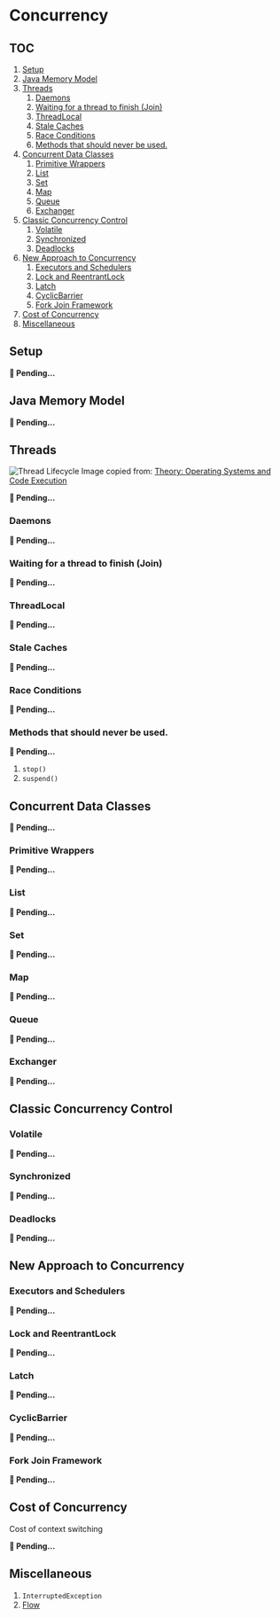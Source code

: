 # Concurrency

## TOC

1. [Setup](#setup)
1. [Java Memory Model](#java-memory-model)
1. [Threads](#threads)
    1. [Daemons](#daemons)
    1. [Waiting for a thread to finish (Join)](#waiting-for-a-thread-to-finish-join)
    1. [ThreadLocal](#threadlocal)
    1. [Stale Caches](#stale-caches)
    1. [Race Conditions](#race-conditions)
    1. [Methods that should never be used.](#methods-that-should-never-be-used)
1. [Concurrent Data Classes](#concurrent-data-classes)
    1. [Primitive Wrappers](#primitive-wrappers)
    1. [List](#list)
    1. [Set](#set)
    1. [Map](#map)
    1. [Queue](#queue)
    1. [Exchanger](#exchanger)
1. [Classic Concurrency Control](#classic-concurrency-control)
    1. [Volatile](#volatile)
    1. [Synchronized](#synchronized)
    1. [Deadlocks](#deadlocks)
1. [New Approach to Concurrency](#new-approach-to-concurrency)
    1. [Executors and Schedulers](#executors-and-schedulers)
    1. [Lock and ReentrantLock](#lock-and-reentrantlock)
    1. [Latch](#latch)
    1. [CyclicBarrier](#cyclicbarrier)
    1. [Fork Join Framework](#fork-join-framework)
1. [Cost of Concurrency](#cost-of-concurrency)
1. [Miscellaneous](#miscellaneous)

## Setup

**🚧 Pending...**

## Java Memory Model

**🚧 Pending...**

## Threads

![Thread Lifecycle](assets/images/Thread%20Lifecycle.png)
Image copied from: [Theory: Operating Systems and Code Execution](https://learning.oreilly.com/videos/optimizing-java/9781492044673/9781492044673-video323887)

**🚧 Pending...**

### Daemons

**🚧 Pending...**

### Waiting for a thread to finish (Join)

**🚧 Pending...**

### ThreadLocal

**🚧 Pending...**

### Stale Caches

**🚧 Pending...**

### Race Conditions

**🚧 Pending...**

### Methods that should never be used.

**🚧 Pending...**

1. `stop()`
1. `suspend()`

## Concurrent Data Classes

**🚧 Pending...**

### Primitive Wrappers

**🚧 Pending...**

### List

**🚧 Pending...**

### Set

**🚧 Pending...**

### Map

**🚧 Pending...**

### Queue

**🚧 Pending...**

### Exchanger

**🚧 Pending...**

## Classic Concurrency Control

### Volatile

**🚧 Pending...**

### Synchronized

**🚧 Pending...**

### Deadlocks

**🚧 Pending...**

## New Approach to Concurrency

### Executors and Schedulers

**🚧 Pending...**

### Lock and ReentrantLock

**🚧 Pending...**

### Latch

**🚧 Pending...**

### CyclicBarrier

**🚧 Pending...**

### Fork Join Framework

**🚧 Pending...**

## Cost of Concurrency

Cost of context switching

**🚧 Pending...**

## Miscellaneous

1. `InterruptedException`
1. [Flow](https://docs.oracle.com/en/java/javase/14/docs/api/java.base/java/util/concurrent/Flow.html)

